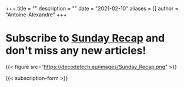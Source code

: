 +++
title = ""
description = ""
date = "2021-02-10"
aliases = []
author = "Antoine-Alexandre"
+++

# Subscribe to [Sunday Recap]() and don't miss any new articles!
{{< figure src="https://decodetech.eu/images/Sunday_Recap.png" >}}

{{< subscription-form >}}